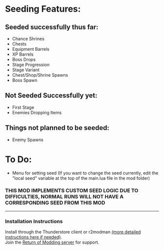 # Seeding Features:
## Seeded successfully thus far:
- Chance Shrines
- Chests
- Equipment Barrels
- XP Barrels
- Boss Drops
- Stage Progression
- Stage Variant
- Chest/Shop/Shrine Spawns
- Boss Spawn

## Not Seeded Successfully yet:
- First Stage
- Enemies Dropping Items

## Things not planned to be seeded:
- Enemy Spawns 

# To Do:
- Menu for setting seed (If you want to change the seed currently, edit the "local seed" variable at the top of the main.lua file in the mod folder)

### THIS MOD IMPLEMENTS CUSTOM SEED LOGIC DUE TO DIFFICULTIES, NORMAL RUNS WILL NOT HAVE A CORRESPONDING SEED FROM THIS MOD

---

### Installation Instructions
Install through the Thunderstore client or r2modman [(more detailed instructions here if needed)](https://return-of-modding.github.io/ModdingWiki/Playing/Getting-Started/).  
Join the [Return of Modding server](https://discord.gg/VjS57cszMq) for support.  
